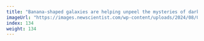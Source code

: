 ```yaml
---
title: "Banana-shaped galaxies are helping unpeel the mysteries of dark matter"
imageUrl: "https://images.newscientist.com/wp-content/uploads/2024/08/01155248/SEI_215286563.jpg?width=788"
index: 134
weight: 134
---
```

